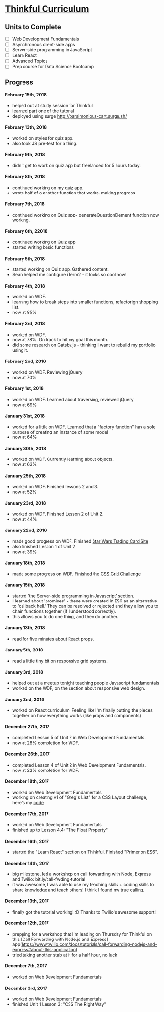 # [Thinkful Curriculum](https://www.thinkful.com/)  

## Units to Complete
- [ ] Web Development Fundamentals
- [ ] Asynchronous client-side apps
- [ ] Server-side programming in JavaScript
- [ ] Learn React
- [ ] Advanced Topics
- [ ] Prep course for Data Science Bootcamp

## Progress
#### February 15th, 2018
- helped out at study session for Thinkful 
- learned part one of the tutorial
- deployed using surge http://parsimonious-cart.surge.sh/

#### February 13th, 2018
- worked on styles for quiz app.
- also took JS pre-test for a thing.

#### February 9th, 2018
- didn't get to work on quiz app but freelanced for 5 hours today.

#### February 8th, 2018
- continued working on my quiz app.
- wrote half of a another function that works. making progress

#### February 7th, 2018
- continued working on Quiz app- generateQuestionElement function now working.

#### February 6th, 22018
- continued working on Quiz app
- started writing basic functions

#### February 5th, 2018
- started working on Quiz app. Gathered content.
- Sean helped me configure iTerm2 - it looks so cool now!

#### February 4th, 2018
- worked on WDF.
- learning how to break steps into smaller functions, refactorign shopping list.
- now at 85%

#### February 3rd, 2018
- worked on WDF.
- now at 78%. On track to hit my goal this month.
- did some research on Gatsby.js - thinking I want to rebuild my portfolio using it. 

#### February 2nd, 2018
- worked on WDF. Reviewing jQuery
- now at 70%

#### February 1st, 2018
- worked on WDF. Learned about traversing, reviewed jQuery
- now at 69%

#### January 31st, 2018
- worked for a little on WDF. Learned that a "factory function" has a sole purpose of creating an instance of some model
- now at 64%

#### January 30th, 2018
- worked on WDF. Currently learning about objects.
- now at 63%

#### January 25th, 2018
- worked on WDF. Finished lessons 2 and 3.
- now at 52%

#### January 23rd, 2018
- worked on WDF. Finished Lesson 2 of Unit 2. 
- now at 44%

#### January 22nd, 2018
- made good progress on WDF. Finished [Star Wars Trading Card Site](https://github.com/jjprevite/star-wars-trading-card-site)
- also finished Lesson 1 of Unit 2
- now at 39% 

#### January 18th, 2018
- made some progress on WDF. Finished the [CSS Grid Challenge](https://repl.it/@jprevite/CSS-responsive-grid-challenge)

#### January 15th, 2018
- started 'the Server-side programming in Javascript' section.
- I learned about 'promises' - these were created in ES6 as an alternative to 'callback hell.' They can be resolved or rejected and they allow you to chain functions together (if I understood correctly).
- this allows you to do one thing, and then do another.

#### January 13th, 2018
- read for five minutes about React props.

#### January 5th, 2018
- read a little tiny bit on responsive grid systems.

#### January 3rd, 2018
- helped out at a meetup tonight teaching people Javascript fundamentals
- worked on the WDF, on the section about responsive web design. 

#### January 2nd, 2018
- worked on React curriculum. Feeling like I'm finally putting the pieces together on how everything works (like props and components)

#### December 27th, 2017
- completed Lesson 5 of Unit 2 in Web Development Fundamentals.
- now at 28% completion for WDF.

#### December 26th, 2017
- completed Lesson 4 of Unit 2 in Web Development Fundamentals.
- now at 22% completion for WDF.

#### December 18th, 2017
- worked on Web Development Fundamentals
- working on creating v1 of "Greg's List" for a CSS Layout challenge, here's my [code](https://repl.it/@jprevite/CSSLayoutExamples)

#### December 17th, 2017
- worked on Web Development Fundamentals
- finished up to Lesson 4.4: "The Float Property"

#### December 16th, 2017
- started the "Learn React" section on Thinkful. Finished "Primer on ES6".

#### December 14th, 2017
- big milestone, led a workshop on call forwarding with Node, Express and Twilio: bit.ly/call-fwding-tutorial
- it was awesome, I was able to use my teaching skills + coding skills to share knowledge and teach others! I think I found my true calling. 

#### December 13th, 2017
- finally got the tutorial working! :D Thanks to Twilio's awesome support!

#### December 12th, 2017
- prepping for a workshop that I'm leading on Thursday for Thinkful on this [Call Forwarding with Node.js and Express] app(https://www.twilio.com/docs/tutorials/call-forwarding-nodejs-and-express#about-this-application)
- tried taking another stab at it for a half hour, no luck

#### December 7th, 2017
- worked on Web Development Fundamentals

#### December 3rd, 2017
- worked on Web Development Fundamentals
- finished Unit 1 Lesson 3: "CSS The Right Way"
